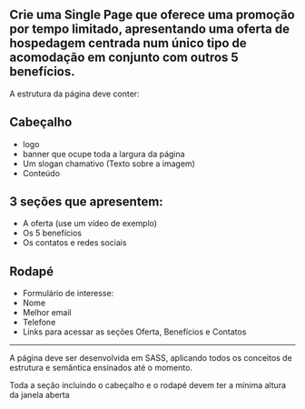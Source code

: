 ## Crie uma Single Page que oferece uma promoção por tempo limitado, apresentando uma oferta de hospedagem centrada num único tipo de acomodação em conjunto com outros 5 benefícios.

A estrutura da página deve conter:

## Cabeçalho

-   logo
-   banner que ocupe toda a largura da página
-   Um slogan chamativo (Texto sobre a imagem)
-   Conteúdo

## 3 seções que apresentem:

-   A oferta (use um vídeo de exemplo)
-   Os 5 benefícios
-   Os contatos e redes sociais

## Rodapé

-   Formulário de interesse:
-   Nome
-   Melhor email
-   Telefone
-   Links para acessar as seções Oferta, Benefícios e Contatos

---

A página deve ser desenvolvida em SASS, aplicando todos os conceitos de estrutura e semântica ensinados até o momento.

Toda a seção incluindo o cabeçalho e o rodapé devem ter a mínima altura da janela aberta
